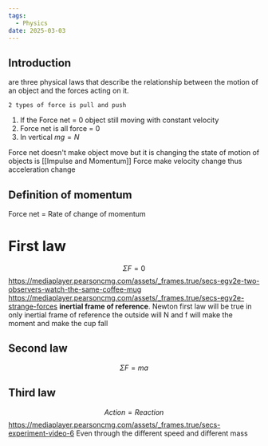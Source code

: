 ```yaml
---
tags:
  - Physics
date: 2025-03-03
---
```

## Introduction 
are three physical laws that describe the relationship between the motion of an object and the forces acting on it. 

```
2 types of force is pull and push
```
1. If the Force net = 0 object still moving with constant velocity
2. Force net is all force = 0 
3. In vertical $mg = N$

Force net doesn't make object move but it is changing the state of motion of objects is [[Impulse and Momentum]]
Force make velocity change thus acceleration change
## Definition of momentum
Force net  = Rate of change of momentum
# First law
$$\Sigma F = 0$$
https://mediaplayer.pearsoncmg.com/assets/_frames.true/secs-egv2e-two-observers-watch-the-same-coffee-mug
https://mediaplayer.pearsoncmg.com/assets/_frames.true/secs-egv2e-strange-forces
**inertial frame of reference**.
Newton first law will be true in only inertial frame of reference 
the outside will N and f will make the moment and make the cup fall
## Second law
$$\Sigma F = ma$$
## Third law
$$Action = Reaction$$
https://mediaplayer.pearsoncmg.com/assets/_frames.true/secs-experiment-video-6
Even through the different speed and different mass
